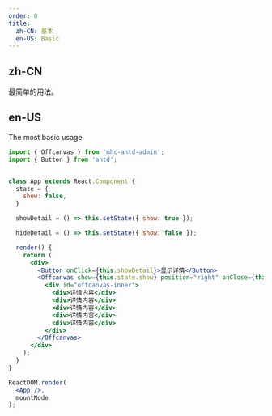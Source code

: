 ```yaml
---
order: 0
title:
  zh-CN: 基本
  en-US: Basic
---
```


## zh-CN

最简单的用法。

## en-US

The most basic usage.

````jsx
import { Offcanvas } from 'mhc-antd-admin';
import { Button } from 'antd';


class App extends React.Component {
  state = {
    show: false,
  }

  showDetail = () => this.setState({ show: true });

  hideDetail = () => this.setState({ show: false });

  render() {
    return (
      <div>
        <Button onClick={this.showDetail}>显示详情</Button>
        <Offcanvas show={this.state.show} position="right" onClose={this.hideDetail} closeByMask>
          <div id="offcanvas-inner">
            <div>详情内容</div>
            <div>详情内容</div>
            <div>详情内容</div>
            <div>详情内容</div>
            <div>详情内容</div>
          </div>
        </Offcanvas>
      </div>
    );
  }
}

ReactDOM.render(
  <App />,
  mountNode
);
````
<style>
#offcanvas-inner {
  background: #f2f4f5;
  padding: 30px;
  font-size: 16px;
  height: 100%;
  width: 500px;
  text-align: center;
}
</style>
